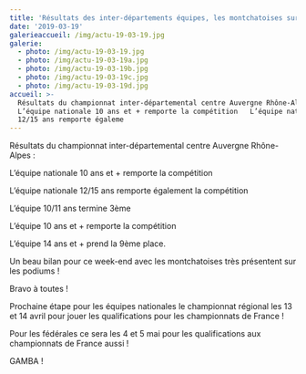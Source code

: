 ```yaml
---
title: 'Résultats des inter-départements équipes, les montchatoises sur les podiums !'
date: '2019-03-19'
galerieaccueil: /img/actu-19-03-19.jpg
galerie:
  - photo: /img/actu-19-03-19.jpg
  - photo: /img/actu-19-03-19a.jpg
  - photo: /img/actu-19-03-19b.jpg
  - photo: /img/actu-19-03-19c.jpg
  - photo: /img/actu-19-03-19d.jpg
accueil: >-
  Résultats du championnat inter-départemental centre Auvergne Rhône-Alpes : 
  L’équipe nationale 10 ans et + remporte la compétition   L’équipe nationale
  12/15 ans remporte égaleme
---
```

Résultats du championnat inter-départemental centre Auvergne Rhône-Alpes :

L’équipe nationale 10 ans et + remporte la compétition 

L’équipe nationale 12/15 ans remporte également la compétition 

L’équipe 10/11 ans termine 3ème 

L’équipe 10 ans et + remporte la compétition 

L’équipe 14 ans et + prend la 9ème place. 



Un beau bilan pour ce week-end avec les montchatoises très présentent sur les podiums !

Bravo à toutes ! 

Prochaine étape pour les équipes nationales le championnat régional les 13 et 14 avril pour jouer les qualifications pour les championnats de France !

Pour les fédérales ce sera les 4 et 5 mai pour les qualifications aux championnats de France aussi !

GAMBA !
